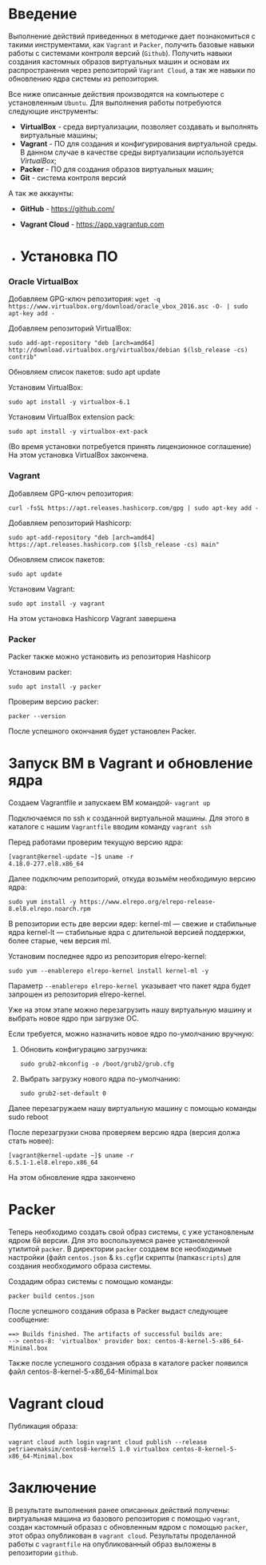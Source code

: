 # **Введение**

Выполнение действий приведенных в методичке дает познакомиться с такими инструментами, как `Vagrant` и `Packer`, получить базовые навыки работы с системами контроля версий (`Github`). Получить навыки создания кастомных образов виртуальных машин и основам их распространения через репозиторий `Vagrant Cloud`, а так же навыки по обновлению ядра системы из репозитория.

Все ниже описанные действия производятся на компьютере с установленным `Ubuntu`.
Для выполнения работы потребуются следующие инструменты:

- **VirtualBox** - среда виртуализации, позволяет создавать и выполнять виртуальные машины;
- **Vagrant** - ПО для создания и конфигурирования виртуальной среды. В данном случае в качестве среды виртуализации используется *VirtualBox*;
- **Packer** - ПО для создания образов виртуальных машин;
- **Git** - система контроля версий

А так же аккаунты:

- **GitHub** - https://github.com/
- **Vagrant Cloud** - https://app.vagrantup.com

- # **Установка ПО**

### **Oracle VirtualBox**
Добавляем GPG-ключ репозитория: `wget -q https://www.virtualbox.org/download/oracle_vbox_2016.asc -O- | sudo apt-key add -`

Добавляем репозиторий VirtualBox: 

`sudo add-apt-repository "deb [arch=amd64] http://download.virtualbox.org/virtualbox/debian $(lsb_release -cs) contrib"`


Обновляем список пакетов: sudo apt update 

Установим VirtualBox:

`sudo apt install -y virtualbox-6.1 `


Установим VirtualBox extension pack: 

`sudo apt install -y virtualbox-ext-pack`


(Во время установки потребуется принять лицензионное соглашение)
На этом установка VirtualBox закончена.

### **Vagrant**

Добавляем GPG-ключ репозитория: 

`curl -fsSL https://apt.releases.hashicorp.com/gpg | sudo apt-key add -`


Добавляем репозиторий Hashicorp: 

`sudo apt-add-repository "deb [arch=amd64] https://apt.releases.hashicorp.com $(lsb_release -cs) main"`


Обновляем список пакетов: 

`sudo apt update`

Установим Vagrant: 

`sudo apt install -y vagrant`


На этом установка Hashicorp Vagrant завершена

### **Packer**

Packer также можно установить из репозитория Hashicorp

Установим packer: 

`sudo apt install -y packer`

Проверим версию packer: 

`packer --version`


После успешного окончания будет установлен Packer.


# **Запуск ВМ в Vagrant и обновление ядра**

Создаем Vagrantfile и запускаем ВМ командой- `vagrant up`

Подключаемся по ssh к созданной виртуальной машины. Для этого в каталоге с нашим `Vagrantfile` вводим команду `vagrant ssh` 

Перед работами проверим текущую версию ядра:
```
[vagrant@kernel-update ~]$ uname -r
4.18.0-277.el8.x86_64
```


Далее подключим репозиторий, откуда возьмём необходимую версию ядра:

`sudo yum install -y https://www.elrepo.org/elrepo-release-8.el8.elrepo.noarch.rpm`


В репозитории есть две версии ядер:
kernel-ml — свежие и стабильные ядра
kernel-lt — стабильные ядра с длительной версией поддержки, более старые, чем версия ml.

Установим последнее ядро из репозитория elrepo-kernel:

`sudo yum --enablerepo elrepo-kernel install kernel-ml -y`


Параметр `--enablerepo elrepo-kernel `указывает что пакет ядра будет запрошен из репозитория elrepo-kernel.

Уже на этом этапе можно перезагрузить нашу виртуальную машину и выбрать новое ядро при загрузке ОС. 

Если требуется, можно назначить новое ядро по-умолчанию вручную:
1) Обновить конфигурацию загрузчика:
   
   `sudo grub2-mkconfig -o /boot/grub2/grub.cfg`
   
2) Выбрать загрузку нового ядра по-умолчанию:

   `sudo grub2-set-default 0`
  

Далее перезагружаем нашу виртуальную машину с помощью команды sudo reboot

После перезагрузки снова проверяем версию ядра (версия должа стать новее):

```
[vagrant@kernel-update ~]$ uname -r 
6.5.1-1.el8.elrepo.x86_64
```

На этом обновление ядра закончено

# **Packer**

Теперь необходимо создать свой образ системы, с уже установленым ядром 6й версии. Для это воспользуемся ранее установленной утилитой `packer`. В директории `packer` создаем все необходимые настройки (файл `centos.json` & `ks.cgf`)и скрипты (папка`scripts`) для создания необходимого образа системы.

Cоздадим образ системы с помощью команды:

`packer build centos.json`


После успешного создания образа в Packer выдаст следующее сообщение:
```
==> Builds finished. The artifacts of successful builds are:
--> centos-8: 'virtualbox' provider box: centos-8-kernel-5-x86_64-Minimal.box
```

Также после успешного создания образа в каталоге packer появился файл сentos-8-kernel-5-x86_64-Minimal.box

# **Vagrant cloud**

Публикация образа:

`vagrant cloud auth login`
`vagrant cloud publish --release petriaevmaksim/centos8-kernel5 1.0 virtualbox centos-8-kernel-5-x86_64-Minimal.box`


# **Заключение**

В результате выполнения ранее описанных действий получены: виртуальная машина из базового репозитория с помощью `vagrant`, создан кастомный образаз с обновленным ядром с помощью `packer`, этот образ опубликован в `vagrant cloud`. Результаты проделанной работы с `vagrantfile` на опубликованный образ выложены в репозитории `github`.
